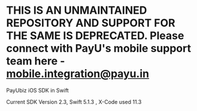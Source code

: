 # THIS IS AN UNMAINTAINED REPOSITORY AND SUPPORT FOR THE SAME IS DEPRECATED. Please connect with PayU's mobile support team here - mobile.integration@payu.in
PayUbiz iOS SDK in Swift

Current SDK Version 2.3, Swift 5.1.3 , X-Code used 11.3
